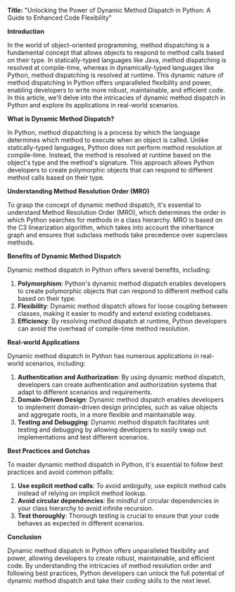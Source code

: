 **Title:** "Unlocking the Power of Dynamic Method Dispatch in Python: A Guide to Enhanced Code Flexibility"

**Introduction**

In the world of object-oriented programming, method dispatching is a fundamental concept that allows objects to respond to method calls based on their type. In statically-typed languages like Java, method dispatching is resolved at compile-time, whereas in dynamically-typed languages like Python, method dispatching is resolved at runtime. This dynamic nature of method dispatching in Python offers unparalleled flexibility and power, enabling developers to write more robust, maintainable, and efficient code. In this article, we'll delve into the intricacies of dynamic method dispatch in Python and explore its applications in real-world scenarios.

**What is Dynamic Method Dispatch?**

In Python, method dispatching is a process by which the language determines which method to execute when an object is called. Unlike statically-typed languages, Python does not perform method resolution at compile-time. Instead, the method is resolved at runtime based on the object's type and the method's signature. This approach allows Python developers to create polymorphic objects that can respond to different method calls based on their type.

**Understanding Method Resolution Order (MRO)**

To grasp the concept of dynamic method dispatch, it's essential to understand Method Resolution Order (MRO), which determines the order in which Python searches for methods in a class hierarchy. MRO is based on the C3 linearization algorithm, which takes into account the inheritance graph and ensures that subclass methods take precedence over superclass methods.

**Benefits of Dynamic Method Dispatch**

Dynamic method dispatch in Python offers several benefits, including:

1. **Polymorphism**: Python's dynamic method dispatch enables developers to create polymorphic objects that can respond to different method calls based on their type.
2. **Flexibility**: Dynamic method dispatch allows for loose coupling between classes, making it easier to modify and extend existing codebases.
3. **Efficiency**: By resolving method dispatch at runtime, Python developers can avoid the overhead of compile-time method resolution.

**Real-world Applications**

Dynamic method dispatch in Python has numerous applications in real-world scenarios, including:

1. **Authentication and Authorization**: By using dynamic method dispatch, developers can create authentication and authorization systems that adapt to different scenarios and requirements.
2. **Domain-Driven Design**: Dynamic method dispatch enables developers to implement domain-driven design principles, such as value objects and aggregate roots, in a more flexible and maintainable way.
3. **Testing and Debugging**: Dynamic method dispatch facilitates unit testing and debugging by allowing developers to easily swap out implementations and test different scenarios.

**Best Practices and Gotchas**

To master dynamic method dispatch in Python, it's essential to follow best practices and avoid common pitfalls:

1. **Use explicit method calls**: To avoid ambiguity, use explicit method calls instead of relying on implicit method lookup.
2. **Avoid circular dependencies**: Be mindful of circular dependencies in your class hierarchy to avoid infinite recursion.
3. **Test thoroughly**: Thorough testing is crucial to ensure that your code behaves as expected in different scenarios.

**Conclusion**

Dynamic method dispatch in Python offers unparalleled flexibility and power, allowing developers to create robust, maintainable, and efficient code. By understanding the intricacies of method resolution order and following best practices, Python developers can unlock the full potential of dynamic method dispatch and take their coding skills to the next level.